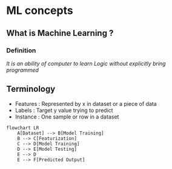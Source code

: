 # ML concepts

## What is Machine Learning ?

### Definition 

*It is an ability of computer to learn Logic without explicitly bring programmed*

## Terminology 
- Features : Represented by x in dataset or a piece of data 
- Labels : Target y value trying to predict
- Instance : One sample or row in a dataset


```mermaid
flowchart LR
    A[Dataset] --> B[Model Training]
    B --> C[Featurization]  
    C --> D[Model Training] 
    D --> E[Model Testing]  
    E --> D   
    E --> F[Predicted Output]
   
  
```
